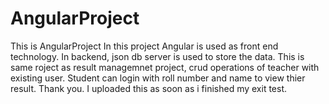 # AngularProject
This is AngularProject
In this project Angular is used as front end technology.
In backend, json db server is used to store the data.
This is same roject as result managemnet project, crud operations of teacher with existing user.
Student can login with roll number and name to view thier result.
Thank you.
I uploaded this as soon as i finished my exit test. 
